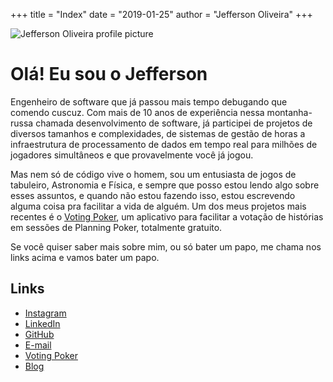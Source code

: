 
+++
title = "Index"
date = "2019-01-25"
author = "Jefferson Oliveira"
+++

<div class="profile-container">
  <img class="profile-picture" alt="Jefferson Oliveira profile picture" src="https://avatars.githubusercontent.com/u/5585596?v=3">
</div>

# Olá! Eu sou o Jefferson

Engenheiro de software que já passou mais tempo debugando que comendo cuscuz. Com mais de 10 anos de experiência nessa montanha-russa chamada desenvolvimento de software, já participei de projetos de diversos tamanhos e complexidades, de sistemas de gestão de horas a infraestrutura de processamento de dados em tempo real para milhões de jogadores simultâneos e que provavelmente você já jogou.

Mas nem só de código vive o homem, sou um entusiasta de jogos de tabuleiro, Astronomia e Física, e sempre que posso estou lendo algo sobre esses assuntos, e quando não estou fazendo isso, estou escrevendo alguma coisa pra facilitar a vida de alguém. Um dos meus projetos mais recentes é o [Voting Poker](https://voting.poker), um aplicativo para facilitar a votação de histórias em sessões de Planning Poker, totalmente gratuito.

Se você quiser saber mais sobre mim, ou só bater um papo, me chama nos links acima e vamos bater um papo.

## Links

- [Instagram](https://instagram.com/jeffersonmourak)
- [LinkedIn](https://www.linkedin.com/in/jeffersonmourak/)
- [GitHub](https://github.com/jeffersonmourak)
- [E-mail](mailto:jeffersonmourak@gmail.com)
- [Voting Poker](https://voting.poker)
- [Blog](/pt-br/posts/)
